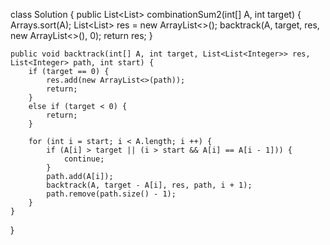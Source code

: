 class Solution {
    public List<List<Integer>> combinationSum2(int[] A, int target) {
        Arrays.sort(A);
        List<List<Integer>> res = new ArrayList<>();
        backtrack(A, target, res, new ArrayList<>(), 0);
        return res;
    }
    
    public void backtrack(int[] A, int target, List<List<Integer>> res, List<Integer> path, int start) {
        if (target == 0) {
            res.add(new ArrayList<>(path));
            return;
        }
        else if (target < 0) {
            return;
        }
        
        for (int i = start; i < A.length; i ++) {
            if (A[i] > target || (i > start && A[i] == A[i - 1])) {
                continue;
            }
            path.add(A[i]);
            backtrack(A, target - A[i], res, path, i + 1);
            path.remove(path.size() - 1);
        }
    }
}
